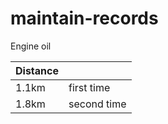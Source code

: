 # maintain-records

Engine oil

| Distance | |
|---|---|
| 1.1km | first time |
| 1.8km | second time |
